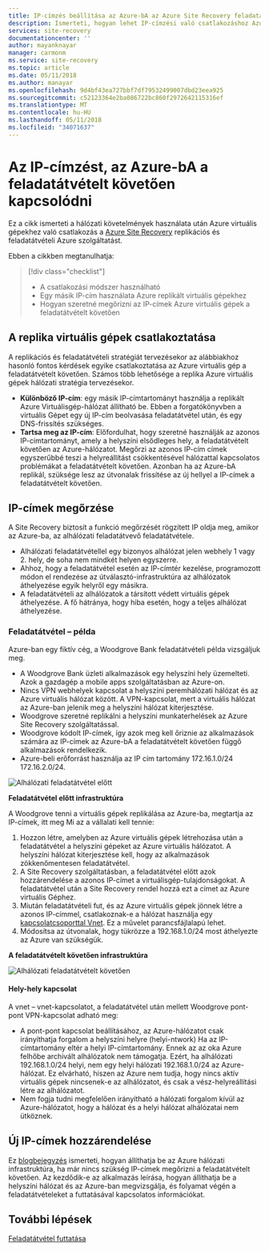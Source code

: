 ```yaml
---
title: IP-címzés beállítása az Azure-bA az Azure Site Recovery feladatátvételt követően csatlakozhatnak |} Microsoft Docs
description: Ismerteti, hogyan lehet IP-címzési való csatlakozáshoz Azure virtuális gépek a feladatátvételt követően az Azure Site Recovery helyszíni beállítása
services: site-recovery
documentationcenter: ''
author: mayanknayar
manager: carmonm
ms.service: site-recovery
ms.topic: article
ms.date: 05/11/2018
ms.author: manayar
ms.openlocfilehash: 9d4bf43ea727bbf7df79532499007dbd23eea925
ms.sourcegitcommit: c52123364e2ba086722bc860f2972642115316ef
ms.translationtype: MT
ms.contentlocale: hu-HU
ms.lasthandoff: 05/11/2018
ms.locfileid: "34071637"
---
```

# <a name="set-up-ip-addressing-to-connect-after-failover-to-azure"></a>Az IP-címzést, az Azure-bA a feladatátvételt követően kapcsolódni

Ez a cikk ismerteti a hálózati követelmények használata után Azure virtuális gépekhez való csatlakozás a [Azure Site Recovery](site-recovery-overview.md) replikációs és feladatátvételi Azure szolgáltatást.

Ebben a cikkben megtanulhatja:

> [!div class="checklist"]
> * A csatlakozási módszer használható
> * Egy másik IP-cím használata Azure replikált virtuális gépekhez
> * Hogyan szeretné megőrizni az IP-címek Azure virtuális gépek a feladatátvételt követően

## <a name="connecting-to-replica-vms"></a>A replika virtuális gépek csatlakoztatása

A replikációs és feladatátvételi stratégiát tervezésekor az alábbiakhoz hasonló fontos kérdések egyike csatlakoztatása az Azure virtuális gép a feladatátvételt követően. Számos több lehetősége a replika Azure virtuális gépek hálózati stratégia tervezésekor.

- **Különböző IP-cím**: egy másik IP-címtartományt használja a replikált Azure Virtuálisgép-hálózat állítható be. Ebben a forgatókönyvben a virtuális Gépet egy új IP-cím beolvasása feladatátvétel után, és egy DNS-frissítés szükséges.
- **Tartsa meg az IP-cím**: Előfordulhat, hogy szeretné használják az azonos IP-címtartományt, amely a helyszíni elsődleges hely, a feladatátvételt követően az Azure-hálózatot. Megőrzi az azonos IP-cím címek egyszerűbbé teszi a helyreállítást csökkentésével hálózattal kapcsolatos problémákat a feladatátvételt követően. Azonban ha az Azure-bA replikál, szüksége lesz az útvonalak frissítése az új hellyel a IP-címek a feladatátvételt követően.

## <a name="retaining-ip-addresses"></a>IP-címek megőrzése

A Site Recovery biztosít a funkció megőrzését rögzített IP oldja meg, amikor az Azure-ba, az alhálózati feladatátvevő feladatátvétele.

- Alhálózati feladatátvétellel egy bizonyos alhálózat jelen webhely 1 vagy 2. hely, de soha nem mindkét helyen egyszerre.
- Ahhoz, hogy a feladatátvétel esetén az IP-címtér kezelése, programozott módon el rendezése az útválasztó-infrastruktúra az alhálózatok áthelyezése egyik helyről egy másikra.
- A feladatátvételi az alhálózatok a társított védett virtuális gépek áthelyezése. A fő hátránya, hogy hiba esetén, hogy a teljes alhálózat áthelyezése.


### <a name="failover-example"></a>Feladatátvétel – példa

Azure-ban egy fiktív cég, a Woodgrove Bank feladatátvételi példa vizsgáljuk meg.

- A Woodgrove Bank üzleti alkalmazások egy helyszíni hely üzemelteti. Azok a gazdagép a mobile apps szolgáltatásban az Azure-on.
- Nincs VPN webhelyek kapcsolat a helyszíni peremhálózati hálózat és az Azure virtuális hálózat között. A VPN-kapcsolat, mert a virtuális hálózat az Azure-ban jelenik meg a helyszíni hálózat kiterjesztése.
- Woodgrove szeretné replikálni a helyszíni munkaterhelések az Azure Site Recovery szolgáltatással.
 - Woodgrove kódolt IP-címek, így azok meg kell őriznie az alkalmazások számára az IP-címek az Azure-bA a feladatátvételt követően függő alkalmazások rendelkezik.
 - Azure-beli erőforrást használja az IP cím tartomány 172.16.1.0/24 172.16.2.0/24.

![Alhálózati feladatátvétel előtt](./media/site-recovery-network-design/network-design7.png)

**Feladatátvétel előtt infrastruktúra**


A Woodgrove tenni a virtuális gépek replikálása az Azure-ba, megtartja az IP-címek, itt meg Mi az a vállalati kell tennie:


1. Hozzon létre, amelyben az Azure virtuális gépek létrehozása után a feladatátvétel a helyszíni gépeket az Azure virtuális hálózatot. A helyszíni hálózat kiterjesztése kell, hogy az alkalmazások zökkenőmentesen feladatátvétel.
2. A Site Recovery szolgáltatásban, a feladatátvétel előtt azok hozzárendelése a azonos IP-címet a virtuálisgép-tulajdonságokat. A feladatátvétel után a Site Recovery rendel hozzá ezt a címet az Azure virtuális Géphez.
3. Miután feladatátvételi fut, és az Azure virtuális gépek jönnek létre a azonos IP-címmel, csatlakoznak-e a hálózat használja egy [kapcsolatcsoporttal Vnet](../vpn-gateway/virtual-networks-configure-vnet-to-vnet-connection.md). Ez a művelet parancsfájlalapú lehet.
4. Módosítsa az útvonalak, hogy tükrözze a 192.168.1.0/24 most áthelyezte az Azure van szükségük.


**A feladatátvételt követően infrastruktúra**

![Alhálózati feladatátvételt követően](./media/site-recovery-network-design/network-design9.png)

#### <a name="site-to-site-connection"></a>Hely-hely kapcsolat

A vnet – vnet-kapcsolatot, a feladatátvétel után mellett Woodgrove pont-pont VPN-kapcsolat adható meg:
- A pont-pont kapcsolat beállításához, az Azure-hálózatot csak irányíthatja forgalom a helyszíni helyre (helyi-ntwork) Ha az IP-címtartomány eltér a helyi IP-címtartomány. Ennek az az oka Azure felhőbe archivált alhálózatok nem támogatja. Ezért, ha alhálózati 192.168.1.0/24 helyi, nem egy helyi hálózati 192.168.1.0/24 az Azure-hálózat. Ez elvárható, hiszen az Azure nem tudja, hogy nincs aktív virtuális gépek nincsenek-e az alhálózatot, és csak a vész-helyreállítási létre az alhálózatot.
- Nem fogja tudni megfelelően irányítható a hálózati forgalom kívül az Azure-hálózatot, hogy a hálózat és a helyi hálózat alhálózatai nem ütköznek.




## <a name="assigning-new-ip-addresses"></a>Új IP-címek hozzárendelése

Ez [blogbejegyzés](http://azure.microsoft.com/blog/2014/09/04/networking-infrastructure-setup-for-microsoft-azure-as-a-disaster-recovery-site/) ismerteti, hogyan állíthatja be az Azure hálózati infrastruktúra, ha már nincs szükség IP-címek megőrizni a feladatátvételt követően. Az kezdődik-e az alkalmazás leírása, hogyan állíthatja be a helyszíni hálózat és az Azure-ban megvizsgálja, és folyamat végén a feladatátvételeket a futtatásával kapcsolatos információkat.

## <a name="next-steps"></a>További lépések
[Feladatátvétel futtatása](site-recovery-failover.md)
